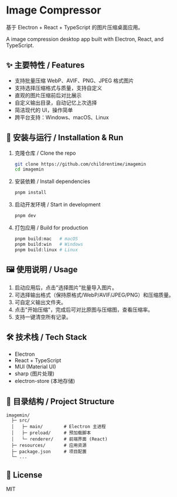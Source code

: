 # Image Compressor

基于 Electron + React + TypeScript 的图片压缩桌面应用。

A image compression desktop app built with Electron, React, and TypeScript.

## ✨ 主要特性 / Features

- 支持批量压缩 WebP、AVIF、PNG、JPEG 格式图片
- 支持选择压缩格式与质量，支持自定义
- 直观的图片压缩前后对比展示
- 自定义输出目录，自动记忆上次选择
- 简洁现代的 UI，操作简单
- 跨平台支持：Windows、macOS、Linux

## 🚀 安装与运行 / Installation & Run

1. 克隆仓库 / Clone the repo

   ```bash
   git clone https://github.com/childrentime/imagemin
   cd imagemin
   ```

2. 安装依赖 / Install dependencies

   ```bash
   pnpm install
   ```

3. 启动开发环境 / Start in development

   ```bash
   pnpm dev
   ```

4. 打包应用 / Build for production

   ```bash
   pnpm build:mac   # macOS
   pnpm build:win   # Windows
   pnpm build:linux # Linux
   ```

## 🖼️ 使用说明 / Usage

1. 启动应用后，点击"选择图片"批量导入图片。
2. 可选择输出格式（保持原格式/WebP/AVIF/JPEG/PNG）和压缩质量。
3. 可自定义输出文件夹。
4. 点击"开始压缩"，完成后可对比原图与压缩图，查看压缩率。
5. 支持一键清空所有记录。

## 🛠️ 技术栈 / Tech Stack

- Electron
- React + TypeScript
- MUI (Material UI)
- sharp (图片处理)
- electron-store (本地存储)

## 📁 目录结构 / Project Structure

```
imagemin/
  ├─ src/
  │   ├─ main/        # Electron 主进程
  │   ├─ preload/     # 预加载脚本
  │   └─ renderer/    # 前端界面 (React)
  ├─ resources/       # 应用资源
  ├─ package.json     # 项目配置
  └─ ...
```

## 📄 License

MIT
